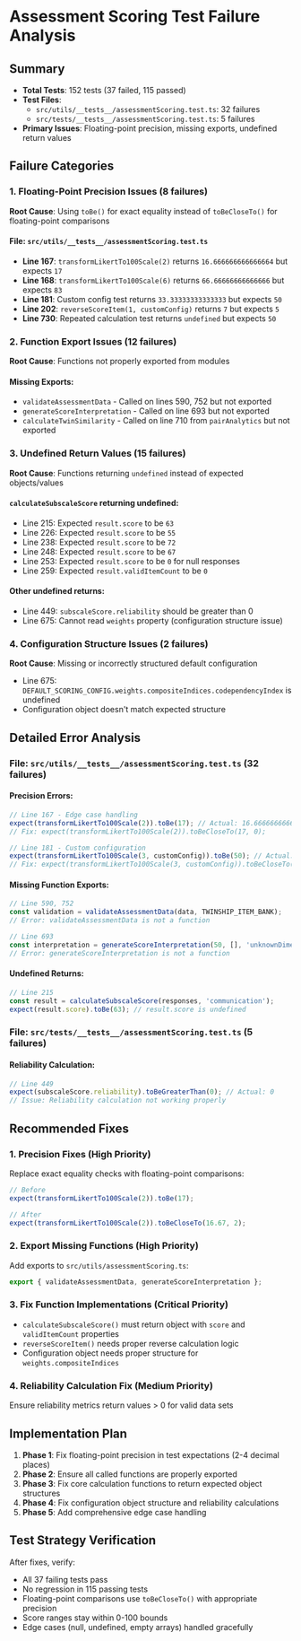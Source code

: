 # Assessment Scoring Test Failure Analysis

## Summary
- **Total Tests**: 152 tests (37 failed, 115 passed)
- **Test Files**: 
  - `src/utils/__tests__/assessmentScoring.test.ts`: 32 failures
  - `src/tests/__tests__/assessmentScoring.test.ts`: 5 failures
- **Primary Issues**: Floating-point precision, missing exports, undefined return values

## Failure Categories

### 1. Floating-Point Precision Issues (8 failures)
**Root Cause**: Using `toBe()` for exact equality instead of `toBeCloseTo()` for floating-point comparisons

#### File: `src/utils/__tests__/assessmentScoring.test.ts`
- **Line 167**: `transformLikertTo100Scale(2)` returns `16.666666666666664` but expects `17`
- **Line 168**: `transformLikertTo100Scale(6)` returns `66.66666666666666` but expects `83`
- **Line 181**: Custom config test returns `33.33333333333333` but expects `50`
- **Line 202**: `reverseScoreItem(1, customConfig)` returns `7` but expects `5`
- **Line 730**: Repeated calculation test returns `undefined` but expects `50`

### 2. Function Export Issues (12 failures)
**Root Cause**: Functions not properly exported from modules

#### Missing Exports:
- `validateAssessmentData` - Called on lines 590, 752 but not exported
- `generateScoreInterpretation` - Called on line 693 but not exported 
- `calculateTwinSimilarity` - Called on line 710 from `pairAnalytics` but not exported

### 3. Undefined Return Values (15 failures)
**Root Cause**: Functions returning `undefined` instead of expected objects/values

#### `calculateSubscaleScore` returning undefined:
- Line 215: Expected `result.score` to be `63`
- Line 226: Expected `result.score` to be `55` 
- Line 238: Expected `result.score` to be `72`
- Line 248: Expected `result.score` to be `67`
- Line 253: Expected `result.score` to be `0` for null responses
- Line 259: Expected `result.validItemCount` to be `0`

#### Other undefined returns:
- Line 449: `subscaleScore.reliability` should be greater than 0
- Line 675: Cannot read `weights` property (configuration structure issue)

### 4. Configuration Structure Issues (2 failures)
**Root Cause**: Missing or incorrectly structured default configuration

- Line 675: `DEFAULT_SCORING_CONFIG.weights.compositeIndices.codependencyIndex` is undefined
- Configuration object doesn't match expected structure

## Detailed Error Analysis

### File: `src/utils/__tests__/assessmentScoring.test.ts` (32 failures)

#### Precision Errors:
```javascript
// Line 167 - Edge case handling
expect(transformLikertTo100Scale(2)).toBe(17); // Actual: 16.666666666666664
// Fix: expect(transformLikertTo100Scale(2)).toBeCloseTo(17, 0);

// Line 181 - Custom configuration
expect(transformLikertTo100Scale(3, customConfig)).toBe(50); // Actual: 33.33333333333333
// Fix: expect(transformLikertTo100Scale(3, customConfig)).toBeCloseTo(33.33, 2);
```

#### Missing Function Exports:
```javascript
// Line 590, 752
const validation = validateAssessmentData(data, TWINSHIP_ITEM_BANK);
// Error: validateAssessmentData is not a function

// Line 693  
const interpretation = generateScoreInterpretation(50, [], 'unknownDimension');
// Error: generateScoreInterpretation is not a function
```

#### Undefined Returns:
```javascript
// Line 215
const result = calculateSubscaleScore(responses, 'communication');
expect(result.score).toBe(63); // result.score is undefined
```

### File: `src/tests/__tests__/assessmentScoring.test.ts` (5 failures)

#### Reliability Calculation:
```javascript
// Line 449
expect(subscaleScore.reliability).toBeGreaterThan(0); // Actual: 0
// Issue: Reliability calculation not working properly
```

## Recommended Fixes

### 1. Precision Fixes (High Priority)
Replace exact equality checks with floating-point comparisons:
```javascript
// Before
expect(transformLikertTo100Scale(2)).toBe(17);

// After  
expect(transformLikertTo100Scale(2)).toBeCloseTo(16.67, 2);
```

### 2. Export Missing Functions (High Priority)
Add exports to `src/utils/assessmentScoring.ts`:
```typescript
export { validateAssessmentData, generateScoreInterpretation };
```

### 3. Fix Function Implementations (Critical Priority)
- `calculateSubscaleScore()` must return object with `score` and `validItemCount` properties
- `reverseScoreItem()` needs proper reverse calculation logic
- Configuration object needs proper structure for `weights.compositeIndices`

### 4. Reliability Calculation Fix (Medium Priority)
Ensure reliability metrics return values > 0 for valid data sets

## Implementation Plan

1. **Phase 1**: Fix floating-point precision in test expectations (2-4 decimal places)
2. **Phase 2**: Ensure all called functions are properly exported  
3. **Phase 3**: Fix core calculation functions to return expected object structures
4. **Phase 4**: Fix configuration object structure and reliability calculations
5. **Phase 5**: Add comprehensive edge case handling

## Test Strategy Verification

After fixes, verify:
- All 37 failing tests pass
- No regression in 115 passing tests  
- Floating-point comparisons use `toBeCloseTo()` with appropriate precision
- Score ranges stay within 0-100 bounds
- Edge cases (null, undefined, empty arrays) handled gracefully